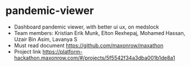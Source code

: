 # pandemic-viewer
- Dashboard pandemic viewer, with better ui ux, on medslock
- Team members: Kristian Erik Munk, Elton Rexhepaj, Mohamed Hassan, Uzair Bin Asim, Lavanya S
- Must read document https://github.com/maxonrow/maxathon
- Project link https://platform-hackathon.maxonrow.com/#/projects/5f5542f34a3dba001b1de8a1

